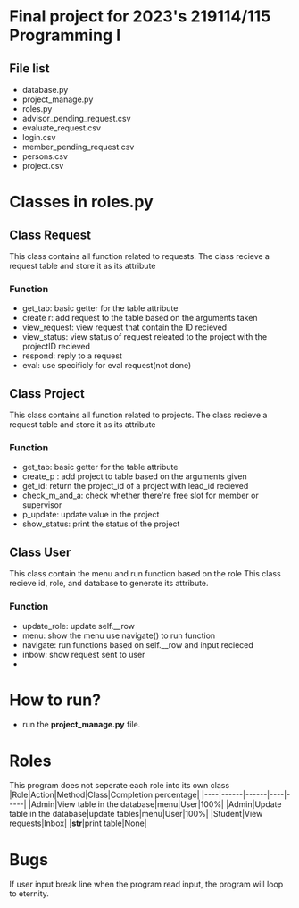 # Final project for 2023's 219114/115 Programming I
## File list
  - database.py
  - project_manage.py
  - roles.py
  - advisor_pending_request.csv
  - evaluate_request.csv
  - login.csv
  - member_pending_request.csv
  - persons.csv
  - project.csv

# Classes in roles.py
## Class Request
This class contains all function related to requests.
The class recieve a request table and store it as its attribute
### Function
  - get_tab: basic getter for the table attribute
  - create r: add request to the table based on the arguments taken
  - view_request: view request that contain the ID recieved
  - view_status: view status of request releated to the project with the projectID recieved
  - respond: reply to a request
  - eval: use specificly for eval request(not done)

## Class Project
This class contains all function related to projects.
The class recieve a request table and store it as its attribute
### Function
  - get_tab: basic getter for the table attribute
  - create_p : add project to table based on the arguments given
  - get_id: return the project_id of a project with lead_id recieved
  - check_m_and_a: check whether there're free slot for member or supervisor
  - p_update: update value in the project
  - show_status: print the status of the project

## Class User
This class contain the menu and run function based on the role
This class recieve id, role, and database to generate its attribute.
### Function
  - update_role: update self.__row
  - menu: show the menu use navigate() to run function
  - navigate: run functions based on self.__row and input recieced
  - inbow: show request sent to user
  - 
# How to run?
  - run the **project_manage.py** file.

# Roles
This program does not seperate each role into its own class
|Role|Action|Method|Class|Completion percentage|
|----|------|------|----|-----|
|Admin|View table in the database|menu|User|100%|
|Admin|Update table in the database|update tables|menu|User|100%|
|Student|View requests|Inbox|
|__str__|print table|None|

# Bugs
If user input break line when the program read input, the program will loop to eternity.